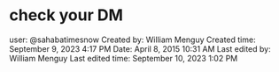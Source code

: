 # check your DM

user: @sahabatimesnow
Created by: William Menguy
Created time: September 9, 2023 4:17 PM
Date: April 8, 2015 10:31 AM
Last edited by: William Menguy
Last edited time: September 10, 2023 1:02 PM